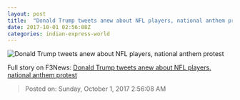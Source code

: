 ```yaml
---
layout: post
title:  "Donald Trump tweets anew about NFL players, national anthem protest"
date: 2017-10-01 02:56:08Z
categories: indian-express-world
---
```


![Donald Trump tweets anew about NFL players, national anthem protest](http://images.indianexpress.com/2017/09/trump3.jpg?w=759)




Full story on F3News: [Donald Trump tweets anew about NFL players, national anthem protest](http://www.f3nws.com/n/DtGWRB)

> Posted on: Sunday, October 1, 2017 2:56:08 AM
